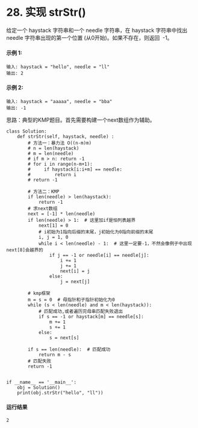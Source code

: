 # 28. 实现 strStr()
给定一个 haystack 字符串和一个 needle 字符串，在 haystack 字符串中找出 needle 字符串出现的第一个位置 (从0开始)。如果不存在，则返回  -1。

#### 示例 1:
    输入: haystack = "hello", needle = "ll"
    输出: 2
    
#### 示例 2:
    输入: haystack = "aaaaa", needle = "bba"
    输出: -1

思路：典型的KMP题目。首先需要构建一个next数组作为辅助。

    class Solution:
        def strStr(self, haystack, needle) :
            # 方法一：暴力法 O((n-m)m)
            # n = len(haystack)
            # m = len(needle)
            # if m > n: return -1
            # for i in range(n-m+1):
            #     if haystack[i:i+m] == needle:
            #         return i
            # return -1

            # 方法二：KMP
            if len(needle) > len(haystack):
                return -1
            # 求next数组
            next = [-1] * len(needle)
            if len(needle) > 1:  # 这里加if是怕列表越界
                next[1] = 0
                # i初始为1指向后缀的末尾，j初始化为0指向前缀的末尾
                i, j = 1, 0
                while i < len(needle) - 1:  # 这里一定要-1，不然会像例子中出现next[8]会越界的
                    if j == -1 or needle[i] == needle[j]:
                        i += 1
                        j += 1
                        next[i] = j
                    else:
                        j = next[j]

            # kmp框架
            m = s = 0  # 母指针和子指针初始化为0
            while (s < len(needle) and m < len(haystack)):
                # 匹配成功,或者遍历完母串匹配失败退出
                if s == -1 or haystack[m] == needle[s]:
                    m += 1
                    s += 1
                else:
                    s = next[s]

            if s == len(needle):  # 匹配成功
                return m - s
            # 匹配失败
            return -1


    if __name__ == '__main__':
        obj = Solution()
        print(obj.strStr("hello", "ll"))
        
#### 运行结果
    2
